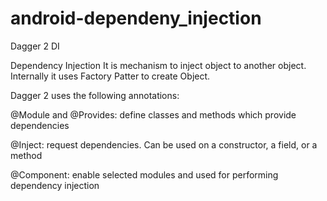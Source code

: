 # android-dependeny_injection

Dagger 2 DI

Dependency Injection
  It is mechanism to inject object to another object. Internally it uses Factory Patter to create Object.

Dagger 2 uses the following annotations:

@Module and @Provides: define classes and methods which provide dependencies

@Inject: request dependencies. Can be used on a constructor, a field, or a method

@Component: enable selected modules and used for performing dependency injection


